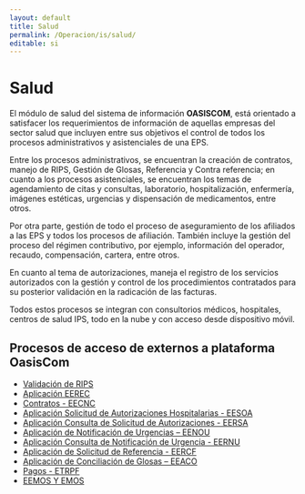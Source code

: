 ```yaml
---
layout: default
title: Salud
permalink: /Operacion/is/salud/
editable: si
---
```


# Salud

El módulo de salud del sistema de información **OASISCOM**, está orientado a satisfacer los requerimientos de información de aquellas empresas del sector salud que incluyen entre sus objetivos el control de todos los procesos administrativos y asistenciales de una EPS.  

Entre los procesos administrativos, se encuentran la creación de contratos, manejo de RIPS, Gestión de Glosas, Referencia y Contra referencia; en cuanto a los procesos asistenciales, se encuentran los temas de agendamiento de citas y consultas, laboratorio, hospitalización, enfermería, imágenes estéticas, urgencias y dispensación de medicamentos, entre otros.  

Por otra parte, gestión de todo el proceso de aseguramiento de los afiliados a las EPS y todos los procesos de afiliación.  También incluye la gestión del proceso del régimen contributivo, por ejemplo, información del operador, recaudo, compensación, cartera, entre otros.  

En cuanto al tema de autorizaciones, maneja el registro de los servicios autorizados con la gestión y control de los procedimientos contratados para su posterior validación en la radicación de las facturas.  

Todos estos procesos se integran con consultorios médicos, hospitales, centros de salud IPS, todo en la nube y con acceso desde dispositivo móvil.   


## Procesos de acceso de externos a plataforma OasisCom

- [Validación de RIPS](http://docs.oasiscom.com/Operacion/utility/barchi/bint#cargue-de-rips)
- [Aplicación EEREC](http://docs.oasiscom.com/Operacion/is/salud/efactura/profac/eerec)
- [Contratos - EECNC](http://docs.oasiscom.com/Operacion/is/salud/ecntpre/movpre/eecnc)
- [Aplicación Solicitud de Autorizaciones Hospitalarias - EESOA](http://docs.oasiscom.com/Operacion/crm/portal/proveedor/eesoa)
- [Aplicación Consulta de Solicitud de Autorizaciones - EERSA](http://docs.oasiscom.com/Operacion/crm/portal/proveedor/eersa)
- [Aplicación de Notificación de Urgencias – EENOU](http://docs.oasiscom.com/Operacion/crm/portal/proveedor/eenou)
- [Aplicación Consulta de Notificación de Urgencia - EERNU](http://docs.oasiscom.com/Operacion/crm/portal/proveedor/eernu)
- [Aplicación de Solicitud de Referencia - EERCF](http://docs.oasiscom.com/Operacion/crm/portal/proveedor/eercf)
- [Aplicación de Conciliación de Glosas – EEACO](http://docs.oasiscom.com/Operacion/is/salud/efactura/movaud/eeaco)
- [Pagos - ETRPF](http://docs.oasiscom.com/Operacion/erp/tesoreria/tmovimient/etrpf)
- [EEMOS Y EMOS](http://docs.oasiscom.com/Operacion/is/salud/eemosyemos)
